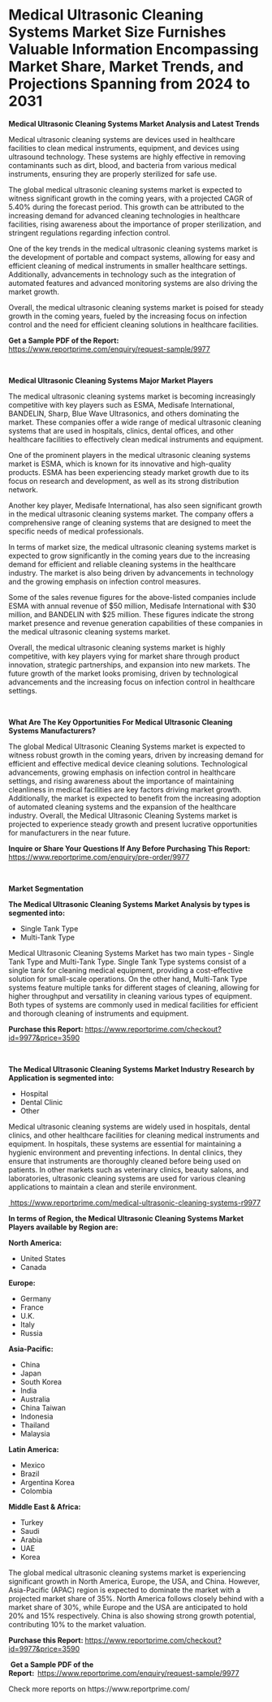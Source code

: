 <p><h1>Medical Ultrasonic Cleaning Systems Market Size Furnishes Valuable Information Encompassing Market Share, Market Trends, and Projections Spanning from 2024 to 2031</h1></p><p><strong>Medical Ultrasonic Cleaning Systems Market Analysis and Latest Trends</strong></p>
<p><p>Medical ultrasonic cleaning systems are devices used in healthcare facilities to clean medical instruments, equipment, and devices using ultrasound technology. These systems are highly effective in removing contaminants such as dirt, blood, and bacteria from various medical instruments, ensuring they are properly sterilized for safe use.</p><p>The global medical ultrasonic cleaning systems market is expected to witness significant growth in the coming years, with a projected CAGR of 5.40% during the forecast period. This growth can be attributed to the increasing demand for advanced cleaning technologies in healthcare facilities, rising awareness about the importance of proper sterilization, and stringent regulations regarding infection control.</p><p>One of the key trends in the medical ultrasonic cleaning systems market is the development of portable and compact systems, allowing for easy and efficient cleaning of medical instruments in smaller healthcare settings. Additionally, advancements in technology such as the integration of automated features and advanced monitoring systems are also driving the market growth.</p><p>Overall, the medical ultrasonic cleaning systems market is poised for steady growth in the coming years, fueled by the increasing focus on infection control and the need for efficient cleaning solutions in healthcare facilities.</p></p>
<p><strong>Get a Sample PDF of the Report:&nbsp;</strong> <a href="https://www.reportprime.com/enquiry/request-sample/9977">https://www.reportprime.com/enquiry/request-sample/9977</a></p>
<p>&nbsp;</p>
<p><strong>Medical Ultrasonic Cleaning Systems Major Market Players</strong></p>
<p><p>The medical ultrasonic cleaning systems market is becoming increasingly competitive with key players such as ESMA, Medisafe International, BANDELIN, Sharp, Blue Wave Ultrasonics, and others dominating the market. These companies offer a wide range of medical ultrasonic cleaning systems that are used in hospitals, clinics, dental offices, and other healthcare facilities to effectively clean medical instruments and equipment.</p><p>One of the prominent players in the medical ultrasonic cleaning systems market is ESMA, which is known for its innovative and high-quality products. ESMA has been experiencing steady market growth due to its focus on research and development, as well as its strong distribution network.</p><p>Another key player, Medisafe International, has also seen significant growth in the medical ultrasonic cleaning systems market. The company offers a comprehensive range of cleaning systems that are designed to meet the specific needs of medical professionals.</p><p>In terms of market size, the medical ultrasonic cleaning systems market is expected to grow significantly in the coming years due to the increasing demand for efficient and reliable cleaning systems in the healthcare industry. The market is also being driven by advancements in technology and the growing emphasis on infection control measures.</p><p>Some of the sales revenue figures for the above-listed companies include ESMA with annual revenue of $50 million, Medisafe International with $30 million, and BANDELIN with $25 million. These figures indicate the strong market presence and revenue generation capabilities of these companies in the medical ultrasonic cleaning systems market.</p><p>Overall, the medical ultrasonic cleaning systems market is highly competitive, with key players vying for market share through product innovation, strategic partnerships, and expansion into new markets. The future growth of the market looks promising, driven by technological advancements and the increasing focus on infection control in healthcare settings.</p></p>
<p>&nbsp;</p>
<p><strong>What Are The Key Opportunities For Medical Ultrasonic Cleaning Systems Manufacturers?</strong></p>
<p><p>The global Medical Ultrasonic Cleaning Systems market is expected to witness robust growth in the coming years, driven by increasing demand for efficient and effective medical device cleaning solutions. Technological advancements, growing emphasis on infection control in healthcare settings, and rising awareness about the importance of maintaining cleanliness in medical facilities are key factors driving market growth. Additionally, the market is expected to benefit from the increasing adoption of automated cleaning systems and the expansion of the healthcare industry. Overall, the Medical Ultrasonic Cleaning Systems market is projected to experience steady growth and present lucrative opportunities for manufacturers in the near future.</p></p>
<p><strong>Inquire or Share Your Questions If Any Before Purchasing This Report:</strong> <a href="https://www.reportprime.com/enquiry/pre-order/9977">https://www.reportprime.com/enquiry/pre-order/9977</a></p>
<p>&nbsp;</p>
<p><strong>Market Segmentation</strong></p>
<p><strong>The Medical Ultrasonic Cleaning Systems Market Analysis by types is segmented into:</strong></p>
<p><ul><li>Single Tank Type</li><li>Multi-Tank Type</li></ul></p>
<p><p>Medical Ultrasonic Cleaning Systems Market has two main types - Single Tank Type and Multi-Tank Type. Single Tank Type systems consist of a single tank for cleaning medical equipment, providing a cost-effective solution for small-scale operations. On the other hand, Multi-Tank Type systems feature multiple tanks for different stages of cleaning, allowing for higher throughput and versatility in cleaning various types of equipment. Both types of systems are commonly used in medical facilities for efficient and thorough cleaning of instruments and equipment.</p></p>
<p><strong>Purchase this Report:&nbsp;</strong><a href="https://www.reportprime.com/checkout?id=9977&price=3590">https://www.reportprime.com/checkout?id=9977&price=3590</a></p>
<p>&nbsp;</p>
<p><strong>The Medical Ultrasonic Cleaning Systems Market Industry Research by Application is segmented into:</strong></p>
<p><ul><li>Hospital</li><li>Dental Clinic</li><li>Other</li></ul></p>
<p><p>Medical ultrasonic cleaning systems are widely used in hospitals, dental clinics, and other healthcare facilities for cleaning medical instruments and equipment. In hospitals, these systems are essential for maintaining a hygienic environment and preventing infections. In dental clinics, they ensure that instruments are thoroughly cleaned before being used on patients. In other markets such as veterinary clinics, beauty salons, and laboratories, ultrasonic cleaning systems are used for various cleaning applications to maintain a clean and sterile environment.</p></p>
<p><a href="https://www.reportprime.com/medical-ultrasonic-cleaning-systems-r9977">&nbsp;https://www.reportprime.com/medical-ultrasonic-cleaning-systems-r9977</a></p>
<p><strong>In terms of Region, the Medical Ultrasonic Cleaning Systems Market Players available by Region are:</strong></p>
<p>
    <p> <strong> North America: </strong>
        <ul>
            <li>United States</li>
            <li>Canada</li>
        </ul>
        </p> 
    <p> <strong> Europe: </strong>
        <ul>
            <li>Germany</li>
            <li>France</li>
            <li>U.K.</li>
            <li>Italy</li>
            <li>Russia</li>
        </ul>
        </p> 
    <p> <strong> Asia-Pacific: </strong>
        <ul>
            <li>China</li>
            <li>Japan</li>
            <li>South Korea</li>
            <li>India</li>
            <li>Australia</li>
            <li>China Taiwan</li>
            <li>Indonesia</li>
            <li>Thailand</li>
            <li>Malaysia</li>
        </ul>
        </p> 
    <p> <strong> Latin America: </strong>
        <ul>
            <li>Mexico</li>
            <li>Brazil</li>
            <li>Argentina Korea</li>
            <li>Colombia</li>
        </ul>
        </p> 
    <p> <strong> Middle East & Africa: </strong>
        <ul>
            <li>Turkey</li>
            <li>Saudi</li>
            <li>Arabia</li>
            <li>UAE</li>
            <li>Korea</li>
        </ul>
    </p>
    </p>
<p><p>The global medical ultrasonic cleaning systems market is experiencing significant growth in North America, Europe, the USA, and China. However, Asia-Pacific (APAC) region is expected to dominate the market with a projected market share of 35%. North America follows closely behind with a market share of 30%, while Europe and the USA are anticipated to hold 20% and 15% respectively. China is also showing strong growth potential, contributing 10% to the market valuation.</p></p>
<p><strong>Purchase this Report: </strong><a href="https://www.reportprime.com/checkout?id=9977&price=3590">https://www.reportprime.com/checkout?id=9977&price=3590</a></p>
<p>&nbsp;<strong>Get a Sample PDF of the Report:&nbsp;&nbsp;</strong><a href="https://www.reportprime.com/enquiry/request-sample/9977">https://www.reportprime.com/enquiry/request-sample/9977</a></p>
<p><strong></strong></p>
<p>Check more reports on https://www.reportprime.com/</p>